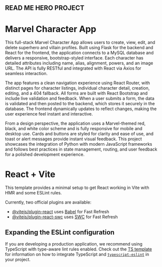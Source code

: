 ## READ ME HERO PROJECT ##

# Marvel Character App

This full-stack Marvel Character App allows users to create, view, edit, and delete superhero and villain profiles. Built using Flask for the backend and React for the frontend, the application connects to a MySQL database and delivers a responsive, bootstrap-styled interface. Each character has detailed attributes including name, alias, alignment, powers, and an image URL. The API is fully RESTful and integrated with React via Axios for seamless interaction.

The app features a clean navigation experience using React Router, with distinct pages for character listings, individual character detail, creation, editing, and a 404 fallback. All forms are built with React Bootstrap and include live validation and feedback. When a user submits a form, the data is validated and then posted to the backend, which stores it securely in the database. The frontend dynamically updates to reflect changes, making the user experience feel instant and interactive.

From a design perspective, the application uses a Marvel-themed red, black, and white color scheme and is fully responsive for mobile and desktop use. Cards and buttons are styled for clarity and ease of use, and toast or alert messages provide instant visual feedback. This project showcases the integration of Python with modern JavaScript frameworks and follows best practices in state management, routing, and user feedback for a polished development experience.



# React + Vite

This template provides a minimal setup to get React working in Vite with HMR and some ESLint rules.

Currently, two official plugins are available:

- [@vitejs/plugin-react](https://github.com/vitejs/vite-plugin-react/blob/main/packages/plugin-react) uses [Babel](https://babeljs.io/) for Fast Refresh
- [@vitejs/plugin-react-swc](https://github.com/vitejs/vite-plugin-react/blob/main/packages/plugin-react-swc) uses [SWC](https://swc.rs/) for Fast Refresh

## Expanding the ESLint configuration

If you are developing a production application, we recommend using TypeScript with type-aware lint rules enabled. Check out the [TS template](https://github.com/vitejs/vite/tree/main/packages/create-vite/template-react-ts) for information on how to integrate TypeScript and [`typescript-eslint`](https://typescript-eslint.io) in your project.
